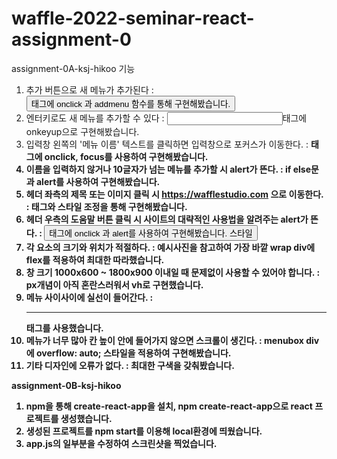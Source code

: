 # waffle-2022-seminar-react-assignment-0

assignment-0A-ksj-hikoo
기능
  1. 추가 버튼으로 새 메뉴가 추가된다   : <button>태그에 onclick 과 addmenu 함수를 통해 구현해봤습니다.
  2. 엔터키로도 새 메뉴를 추가할 수 있다 : <input>태그에 onkeyup으로 구현해봤습니다.
  3. 입력창 왼쪽의 '메뉴 이름' 텍스트를 클릭하면 입력창으로 포커스가 이동한다. : <b>태그에 onclick, focus를 사용하여 구현해봤습니다.
  4. 이름을 입력하지 않거나 10글자가 넘는 메뉴를 추가할 시 alert가 뜬다. : if else문과 alert를 사용하여 구현해봤습니다.
  5. 헤더 좌측의 제목 또는 이미지 클릭 시 https://wafflestudio.com 으로 이동한다. : <a>태그와 스타일 조정을 통해 구현해봤습니다.
  6. 헤더 우측의 도움말 버튼 클릭 시 사이트의 대략적인 사용법을 알려주는 alert가 뜬다. : <button>태그에 onclick 과 alert를 사용하여 구현해봤습니다.
스타일
  1. 각 요소의 크기와 위치가 적절하다. : 예시사진을 참고하여 가장 바깥 wrap div에 flex를 적용하여 최대한 따라했습니다.
  2. 창 크기 1000x600 ~ 1800x900 이내일 때 문제없이 사용할 수 있어야 합니다. : px개념이 아직 혼란스러워서 vh로 구현했습니다.
  3. 메뉴 사이사이에 실선이 들어간다. : <hr>태그를 사용했습니다.
  4. 메뉴가 너무 많아 칸 높이 안에 들어가지 않으면 스크롤이 생긴다. : menubox div에 overflow: auto; 스타일을 적용하여 구현해봤습니다.
  5. 기타 디자인에 오류가 없다. : 최대한 구색을 갖춰봤습니다.
  
  
  
  assignment-0B-ksj-hikoo
  1. npm을 통해 create-react-app을 설치, npm create-react-app으로 react 프로젝트를 생성했습니다.
  2. 생성된 프로젝트를 npm start를 이용해 local환경에 띄웠습니다.
  3. app.js의 일부분을 수정하여 스크린샷을 찍었습니다.
